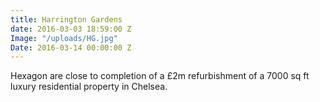 ```yaml
---
title: Harrington Gardens
date: 2016-03-03 18:59:00 Z
Image: "/uploads/HG.jpg"
Date: 2016-03-14 00:00:00 Z
---
```


Hexagon are close to completion of a £2m refurbishment of a 7000 sq ft luxury residential property in Chelsea.